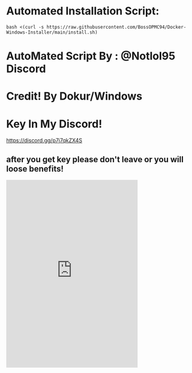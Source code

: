 # Automated Installation Script:
```
bash <(curl -s https://raw.githubusercontent.com/BossOPMC94/Docker-Windows-Installer/main/install.sh)
```
# AutoMated Script By : @Notlol95 Discord
# Credit! By Dokur/Windows
# Key In My Discord!
https://discord.gg/p7j7qkZX4S
## after you get key please don't leave or you will loose benefits!

<iframe src="https://discord.com/widget?id=1350387216865824799&theme=dark" width="350" height="500" allowtransparency="true" frameborder="0" sandbox="allow-popups allow-popups-to-escape-sandbox allow-same-origin allow-scripts"></iframe>
